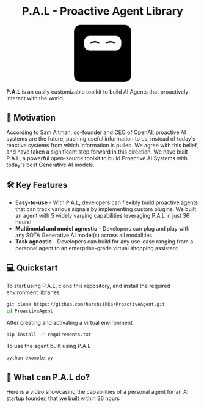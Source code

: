 <h1 align="center">P.A.L - Proactive Agent Library</h1>

<p align="center">
<img src="Group 51.png" width="150">
</p>

**P.A.L** is an easily customizable toolkit to build AI Agents that proactively interact with the world. 

## 🚀 Motivation

According to Sam Altman, co-founder and CEO of OpenAI, proactive AI systems are the future, pushing useful information to us, instead of today's reactive systems from which information is pulled. We agree with this belief, and have taken a significant step forward in this direction. We have built P.A.L, a powerful open-source toolkit to build Proactive AI Systems with today's best Generative AI models.

## 🛠️ Key Features

- **Easy-to-use** - With P.A.L, developers can flexibly build proactive agents that can track various signals by implementing custom plugins. We built an agent with 5 widely varying capabilities leveraging P.A.L in just 36 hours!
- **Multimodal and model agnostic** - Developers can plug and play with any SOTA Generative AI model(s) across all modalities.
- **Task agnostic** - Developers can build for any use-case ranging from a personal agent to an enterprise-grade virtual shopping assistant.

## 💻 Quickstart

To start using P.A.L, clone this repository, and install the required environment libraries

```bash
git clone https://github.com/harshsikka/ProactiveAgent.git
cd ProactiveAgent
```
After creating and activating a virtual environment

```bash
pip install -r requirements.txt
```

To use the agent built using P.A.L

```bash
python example.py
```

## 🤔 What can P.A.L do?

Here is a video showcasing the capabilities of a personal agent for an AI startup founder, that we built within 36 hours

